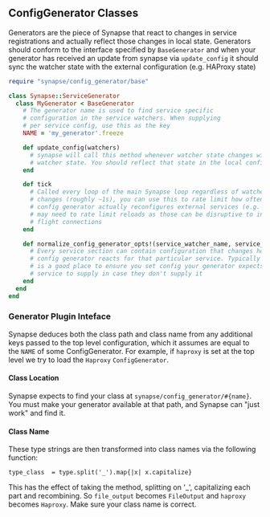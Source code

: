 ## ConfigGenerator Classes

Generators are the piece of Synapse that react to changes in service
registrations and actually reflect those changes in local state.
Generators should conform to the interface specified by `BaseGenerator` and
when your generator has received an update from synapse via `update_config` it
should sync the watcher state with the external configuration (e.g. HAProxy
state)

```ruby
require "synapse/config_generator/base"

class Synapse::ServiceGenerator
  class MyGenerator < BaseGenerator
    # The generator name is used to find service specific
    # configuration in the service watchers. When supplying
    # per service config, use this as the key
    NAME = 'my_generator'.freeze

    def update_config(watchers)
      # synapse will call this method whenever watcher state changes with the
      # watcher state. You should reflect that state in the local config state
    end

    def tick
      # Called every loop of the main Synapse loop regardless of watcher #
      # changes (roughly ~1s), you can use this to rate limit how often your
      # config generator actually reconfigures external services (e.g. HAProxy
      # may need to rate limit reloads as those can be disruptive to in
      # flight connections
    end

    def normalize_config_generator_opts!(service_watcher_name, service_watcher_opts)
      # Every service section can contain configuration that changes how the
      # config generator reacts for that particular service. Typically this
      # is a good place to ensure you set config your generator expects every
      # service to supply in case they don't supply it
    end
  end
end
```

### Generator Plugin Inteface
Synapse deduces both the class path and class name from any additional keys
passed to the top level configuration, which it assumes are equal to the `NAME`
of some ConfigGenerator. For example, if `haproxy` is set at the top level we
try to load the `Haproxy` `ConfigGenerator`.

#### Class Location
Synapse expects to find your class at `synapse/config_generator/#{name}`. You
must make your generator available at that path, and Synapse can "just work" and
find it.

#### Class Name
These type strings are then transformed into class names via the following
function:

```
type_class  = type.split('_').map{|x| x.capitalize}
```

This has the effect of taking the method, splitting on '_', capitalizing each
part and recombining. So `file_output` becomes `FileOutput` and `haproxy`
becomes `Haproxy`. Make sure your class name is correct.
